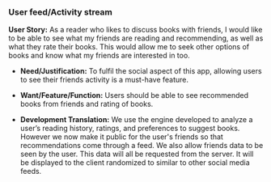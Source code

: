 ### **User feed/Activity stream**

**User Story:** As a reader who likes to discuss books with friends, I would like to be able to see what my friends are reading and recommending, as well as what they rate their books. This would allow me to seek other options of books and know what my friends are interested in too.

- **Need/Justification:** To fulfil the social aspect of this app, allowing users to see their friends activity is a must-have feature.

- **Want/Feature/Function:** Users should be able to see recommended books from friends and rating of books.

- **Development Translation:**  We use the engine developed to analyze a user’s reading history, ratings, and preferences to suggest books. However we now make it public for the user's friends so that recommendations come through a feed. We also allow friends data to be seen by the user. This data will all be requested from the server. It will be displayed to the client randomized to similar to other social media feeds.